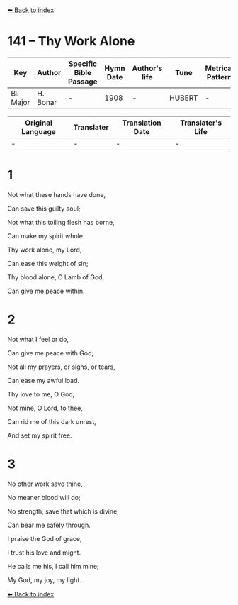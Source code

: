 [⬅️ Back to index](../README.md)

# 141 – Thy Work Alone

Key | Author   | Specific Bible Passage     |Hymn Date |Author's life |Tune |Metrical Pattern   |Composer/Source
-- | --------- | ---------------------------|----------|--------------|-----|-------------------|-------------  
B♭ Major |H. Bonar |- |1908 |- |HUBERT |- |F. E. Belden

Original Language | Translater | Translation Date   | Translater's Life  
----------------- | --------- | --------------------|-------------     
\- |- |- |-




# 1

Not what these hands have done,

Can save this guilty soul;

Not what this toiling flesh has borne,

Can make my spirit whole.

Thy work alone, my Lord,

Can ease this weight of sin;

Thy blood alone, O Lamb of God,

Can give me peace within.



# 2

Not what I feel or do,

Can give me peace with God;

Not all my prayers, or sighs, or tears,

Can ease my awful load.

Thy love to me, O God, 

Not mine, O Lord, to thee,

Can rid me of this dark unrest,

And set my spirit free.



# 3

No other work save thine,

No meaner blood will do;

No strength, save that which is divine,

Can bear me safely through.

I praise the God of grace,

I trust his love and might.

He calls me his, I call him mine;

My God, my joy, my light.

[⬅️ Back to index](../README.md)
